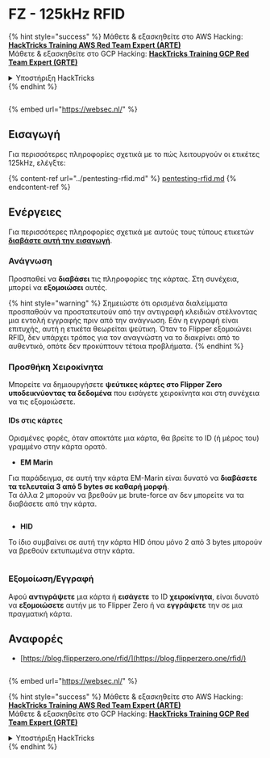 # FZ - 125kHz RFID

{% hint style="success" %}
Μάθετε & εξασκηθείτε στο AWS Hacking:<img src="/.gitbook/assets/arte.png" alt="" data-size="line">[**HackTricks Training AWS Red Team Expert (ARTE)**](https://training.hacktricks.xyz/courses/arte)<img src="/.gitbook/assets/arte.png" alt="" data-size="line">\
Μάθετε & εξασκηθείτε στο GCP Hacking: <img src="/.gitbook/assets/grte.png" alt="" data-size="line">[**HackTricks Training GCP Red Team Expert (GRTE)**<img src="/.gitbook/assets/grte.png" alt="" data-size="line">](https://training.hacktricks.xyz/courses/grte)

<details>

<summary>Υποστήριξη HackTricks</summary>

* Ελέγξτε τα [**σχέδια συνδρομής**](https://github.com/sponsors/carlospolop)!
* **Εγγραφείτε στην** 💬 [**ομάδα Discord**](https://discord.gg/hRep4RUj7f) ή στην [**ομάδα telegram**](https://t.me/peass) ή **ακολουθήστε** μας στο **Twitter** 🐦 [**@hacktricks\_live**](https://twitter.com/hacktricks\_live)**.**
* **Μοιραστείτε κόλπα hacking υποβάλλοντας PRs στα** [**HackTricks**](https://github.com/carlospolop/hacktricks) και [**HackTricks Cloud**](https://github.com/carlospolop/hacktricks-cloud) github repos.

</details>
{% endhint %}

<figure><img src="https://pentest.eu/RENDER_WebSec_10fps_21sec_9MB_29042024.gif" alt=""><figcaption></figcaption></figure>

{% embed url="https://websec.nl/" %}

## Εισαγωγή

Για περισσότερες πληροφορίες σχετικά με το πώς λειτουργούν οι ετικέτες 125kHz, ελέγξτε:

{% content-ref url="../pentesting-rfid.md" %}
[pentesting-rfid.md](../pentesting-rfid.md)
{% endcontent-ref %}

## Ενέργειες

Για περισσότερες πληροφορίες σχετικά με αυτούς τους τύπους ετικετών [**διαβάστε αυτή την εισαγωγή**](../pentesting-rfid.md#low-frequency-rfid-tags-125khz).

### Ανάγνωση

Προσπαθεί να **διαβάσει** τις πληροφορίες της κάρτας. Στη συνέχεια, μπορεί να **εξομοιώσει** αυτές.

{% hint style="warning" %}
Σημειώστε ότι ορισμένα διαλείμματα προσπαθούν να προστατευτούν από την αντιγραφή κλειδιών στέλνοντας μια εντολή εγγραφής πριν από την ανάγνωση. Εάν η εγγραφή είναι επιτυχής, αυτή η ετικέτα θεωρείται ψεύτικη. Όταν το Flipper εξομοιώνει RFID, δεν υπάρχει τρόπος για τον αναγνώστη να το διακρίνει από το αυθεντικό, οπότε δεν προκύπτουν τέτοια προβλήματα.
{% endhint %}

### Προσθήκη Χειροκίνητα

Μπορείτε να δημιουργήσετε **ψεύτικες κάρτες στο Flipper Zero υποδεικνύοντας τα δεδομένα** που εισάγετε χειροκίνητα και στη συνέχεια να τις εξομοιώσετε.

#### IDs στις κάρτες

Ορισμένες φορές, όταν αποκτάτε μια κάρτα, θα βρείτε το ID (ή μέρος του) γραμμένο στην κάρτα ορατό.

* **EM Marin**

Για παράδειγμα, σε αυτή την κάρτα EM-Marin είναι δυνατό να **διαβάσετε τα τελευταία 3 από 5 bytes σε καθαρή μορφή**.\
Τα άλλα 2 μπορούν να βρεθούν με brute-force αν δεν μπορείτε να τα διαβάσετε από την κάρτα.

<figure><img src="../../../.gitbook/assets/image (104).png" alt=""><figcaption></figcaption></figure>

* **HID**

Το ίδιο συμβαίνει σε αυτή την κάρτα HID όπου μόνο 2 από 3 bytes μπορούν να βρεθούν εκτυπωμένα στην κάρτα.

<figure><img src="../../../.gitbook/assets/image (1014).png" alt=""><figcaption></figcaption></figure>

### Εξομοίωση/Εγγραφή

Αφού **αντιγράψετε** μια κάρτα ή **εισάγετε** το ID **χειροκίνητα**, είναι δυνατό να **εξομοιώσετε** αυτήν με το Flipper Zero ή να **εγγράψετε** την σε μια πραγματική κάρτα.

## Αναφορές

* [https://blog.flipperzero.one/rfid/](https://blog.flipperzero.one/rfid/)

<figure><img src="https://pentest.eu/RENDER_WebSec_10fps_21sec_9MB_29042024.gif" alt=""><figcaption></figcaption></figure>

{% embed url="https://websec.nl/" %}

{% hint style="success" %}
Μάθετε & εξασκηθείτε στο AWS Hacking:<img src="/.gitbook/assets/arte.png" alt="" data-size="line">[**HackTricks Training AWS Red Team Expert (ARTE)**](https://training.hacktricks.xyz/courses/arte)<img src="/.gitbook/assets/arte.png" alt="" data-size="line">\
Μάθετε & εξασκηθείτε στο GCP Hacking: <img src="/.gitbook/assets/grte.png" alt="" data-size="line">[**HackTricks Training GCP Red Team Expert (GRTE)**<img src="/.gitbook/assets/grte.png" alt="" data-size="line">](https://training.hacktricks.xyz/courses/grte)

<details>

<summary>Υποστήριξη HackTricks</summary>

* Ελέγξτε τα [**σχέδια συνδρομής**](https://github.com/sponsors/carlospolop)!
* **Εγγραφείτε στην** 💬 [**ομάδα Discord**](https://discord.gg/hRep4RUj7f) ή στην [**ομάδα telegram**](https://t.me/peass) ή **ακολουθήστε** μας στο **Twitter** 🐦 [**@hacktricks\_live**](https://twitter.com/hacktricks\_live)**.**
* **Μοιραστείτε κόλπα hacking υποβάλλοντας PRs στα** [**HackTricks**](https://github.com/carlospolop/hacktricks) και [**HackTricks Cloud**](https://github.com/carlospolop/hacktricks-cloud) github repos.

</details>
{% endhint %}
